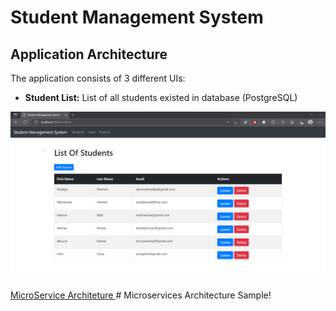 # Student Management System

## Application Architecture

The application consists of 3 different UIs:

- **Student List:** List of all students existed in database (PostgreSQL)

<img src=student_list.png>

[MicroService Architeture ](https://miro.medium.com/max/1050/1*kSLJKEl3X-gKNTpO1l7SQg.png)# Microservices Architecture Sample!
